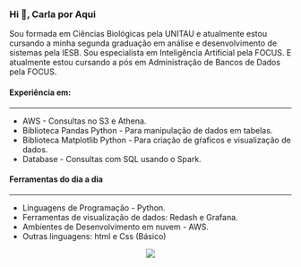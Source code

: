 <h3 align="left">Hi 👋,  Carla por Aqui</h3>

Sou formada em Ciências Biológicas pela UNITAU e atualmente estou cursando a minha segunda graduação em  análise e desenvolvimento de sistemas pela IESB. Sou especialista em Inteligência Artificial pela FOCUS. E atualmente estou cursando a pós em Administração de Bancos de Dados pela FOCUS.

<h4 align="left">Experiência em: </h4>

----

- AWS - Consultas no S3 e Athena.
- Biblioteca Pandas Python -  Para manipulação de dados em tabelas.
- Biblioteca Matplotlib Python - Para criação de gŕaficos e visualização de dados.
- Database - Consultas com SQL usando o Spark.

<h4 align="left">Ferramentas do dia a dia</h4>

----

- Linguagens de Programação - Python.
- Ferramentas de visualização de dados: Redash e Grafana.
- Ambientes de Desenvolvimento em nuvem - AWS.
- Outras linguagens: html e Css (Básico)

<div align = "center">
  <img src ="https://github.com/carlaallmeida/carlaallmeida/assets/102884279/8d80922c-9697-4944-9db7-0fece2b0796a" />
</div>
